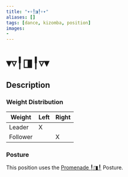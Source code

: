 ```yaml
---
title: "▾▿╿◨╿▿▾"
aliases: [] 
tags: [dance, kizomba, position] 
images:
-
---
```

# ▾▿╿◨╿▿▾
## Description
### Weight Distribution
| Weight   | Left | Right |
| -------- | ---- | ----- |
| Leader   |   X   |       |
| Follower |      |    X   |

### Posture
This position uses the [Promenade ╿◨╿](Postures/Promenade%20╿◨╿.md) Posture. 